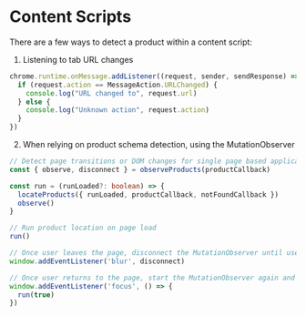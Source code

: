 # Content Scripts

There are a few ways to detect a product within a content script:

1. Listening to tab URL changes

```ts
chrome.runtime.onMessage.addListener((request, sender, sendResponse) => {
  if (request.action == MessageAction.URLChanged) {
    console.log("URL changed to", request.url)
  } else {
    console.log("Unknown action", request.action)
  }
})
```

2. When relying on product schema detection, using the MutationObserver

```ts
// Detect page transitions or DOM changes for single page based applications.
const { observe, disconnect } = observeProducts(productCallback)

const run = (runLoaded?: boolean) => {
  locateProducts({ runLoaded, productCallback, notFoundCallback })
  observe()
}

// Run product location on page load
run()

// Once user leaves the page, disconnect the MutationObserver until user returns to tab.
window.addEventListener('blur', disconnect)

// Once user returns to the page, start the MutationObserver again and re-process page for updated chrome action icon.
window.addEventListener('focus', () => {
  run(true)
})
```
